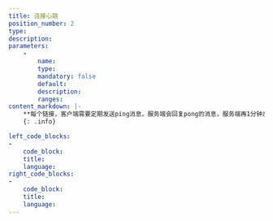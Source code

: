 ```yaml
---
title: 连接心跳
position_number: 2
type:
description:
parameters:
    -
        name:
        type:
        mandatory: false
        default:
        description:
        ranges:
content_markdown: |-
    **每个链接，客户端需要定期发送ping消息，服务端会回复pong的消息，服务端再1分钟左右没有收到前端的ping消息，会主动断开链接**
    {: .info}

left_code_blocks:
-
    code_block:
    title:
    language:
right_code_blocks:
-
    code_block:
    title:
    language:
---
```

